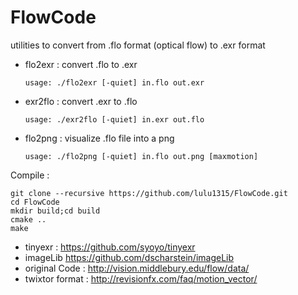 # FlowCode

utilities to convert from .flo format (optical flow) to .exr format

* flo2exr : convert .flo to .exr

    `usage: ./flo2exr [-quiet] in.flo out.exr`

* exr2flo : convert .exr to .flo

    `usage: ./exr2flo [-quiet] in.exr out.flo`
    
* flo2png : visualize .flo file into a png

    `usage: ./flo2png [-quiet] in.flo out.png [maxmotion]` 

Compile :

    git clone --recursive https://github.com/lulu1315/FlowCode.git
    cd FlowCode
    mkdir build;cd build
    cmake ..
    make

* tinyexr : https://github.com/syoyo/tinyexr
* imageLib https://github.com/dscharstein/imageLib
* original Code : http://vision.middlebury.edu/flow/data/
* twixtor format : http://revisionfx.com/faq/motion_vector/

